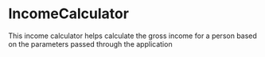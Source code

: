 # IncomeCalculator
This income calculator helps calculate the gross income for a person based on the parameters passed through the application
